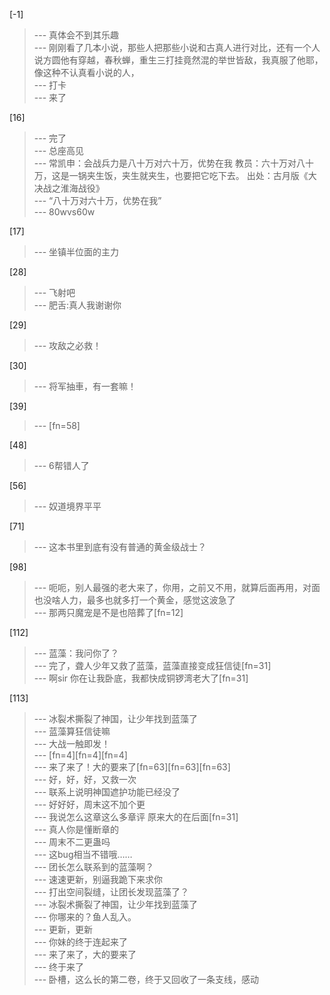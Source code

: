 
[-1] 
>--- 真体会不到其乐趣<br>
>--- 刚刚看了几本小说，那些人把那些小说和古真人进行对比，还有一个人说方圆他有穿越，春秋蝉，重生三打挂竟然混的举世皆敌，我真服了他耶，像这种不认真看小说的人，<br>
>--- 打卡<br>
>--- 来了<br>

[16] 
>--- 完了<br>
>--- 总座高见<br>
>--- 常凯申：会战兵力是八十万对六十万，优势在我
教员：六十万对八十万，这是一锅夹生饭，夹生就夹生，也要把它吃下去。
出处：古月版《大决战之淮海战役》<br>
>--- “八十万对六十万，优势在我”<br>
>--- 80wvs60w<br>

[17] 
>--- 坐镇半位面的主力<br>

[28] 
>--- 飞射吧<br>
>--- 肥舌:真人我谢谢你<br>

[29] 
>--- 攻敌之必救！<br>

[30] 
>--- 将军抽車，有一套嘛！<br>

[39] 
>--- [fn=58]<br>

[48] 
>--- 6帮错人了<br>

[56] 
>--- 奴道境界平平<br>

[71] 
>--- 这本书里到底有没有普通的黄金级战士？<br>

[98] 
>--- 呃呃，别人最强的老大来了，你用，之前又不用，就算后面再用，对面也没啥人力，最多也就多打一个黄金，感觉这波急了<br>
>--- 那两只魔宠是不是也陪葬了[fn=12]<br>

[112] 
>--- 蓝藻：我问你了？<br>
>--- 完了，聋人少年又救了蓝藻，蓝藻直接变成狂信徒[fn=31]<br>
>--- 啊sir 你在让我卧底，我都快成铜锣湾老大了[fn=31]<br>

[113] 
>--- 冰裂术撕裂了神国，让少年找到蓝藻了<br>
>--- 蓝藻算狂信徒嘛<br>
>--- 大战一触即发！<br>
>--- [fn=4][fn=4][fn=4]<br>
>--- 来了来了！大的要来了[fn=63][fn=63][fn=63]<br>
>--- 好，好，好，又救一次<br>
>--- 联系上说明神国遮护功能已经没了<br>
>--- 好好好，周末这不加个更<br>
>--- 我说怎么这章这么多章评 原来大的在后面[fn=31]<br>
>--- 真人你是懂断章的<br>
>--- 周末不二更蛊吗<br>
>--- 这bug相当不错哦……<br>
>--- 团长怎么联系到的蓝藻啊？<br>
>--- 速速更新，别逼我跪下来求你<br>
>--- 打出空间裂缝，让团长发现蓝藻了？<br>
>--- 冰裂术撕裂了神国，让少年找到蓝藻了<br>
>--- 你哪来的？鱼人乱入。<br>
>--- 更新，更新<br>
>--- 你妹的终于连起来了<br>
>--- 来了来了，大的要来了<br>
>--- 终于来了<br>
>--- 卧槽，这么长的第二卷，终于又回收了一条支线，感动<br>
